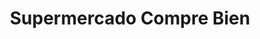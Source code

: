 ---
title: "Supermercado Compre Bien"
url: /quesada/supermercado-compre-bien/
shop: supermercado
---